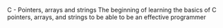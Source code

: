C - Pointers, arrays and strings
The beginning of learning the basics of C pointers, arrays, and strings to be able to be an effective programmer
